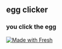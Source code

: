 ## egg clicker

### you click the egg

[![Made with Fresh](https://fresh.deno.dev/fresh-badge-dark.svg)](https://fresh.deno.dev)
